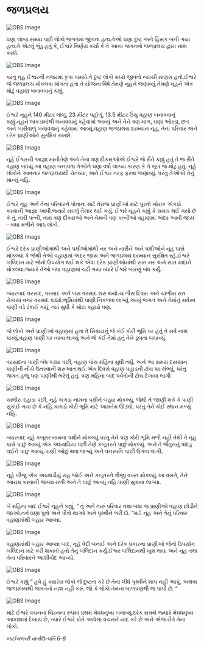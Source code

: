 # જળપ્રલય

![OBS Image](https://cdn.door43.org/obs/jpg/360px/obs-en-03-01.jpg)

ઘણાં લાંબા સમય પછી લોકો જગતમાં જીવતા હતા.તેઓ ઘણા દુષ્ટ અને હિંસક બની ગયા હતા.તે એટલું ભૂંડુ હતું કે, ઈશ્વરે નિર્ણય કર્યો કે તે આખા જગતનો જળપ્રલય દ્વારા નાશ કરશે.

![OBS Image](https://cdn.door43.org/obs/jpg/360px/obs-en-03-02.jpg)

પરંતુ નૂહ ઈશ્વરની નજરમાં કૃપા પામ્યો.તે દુષ્ટ લોકો મધ્યે જીવતો ન્યાયી માણસ હતો.ઈશ્વરે જે જળપ્રલય મોકલવા માંગતા હતા તે યોજના વિષે તેમણે નૂહને જણાવ્યું.તેમણે નૂહને એક મોટું વહાણ બનાવવાનું કહ્યું.

![OBS Image](https://cdn.door43.org/obs/jpg/360px/obs-en-03-03.jpg)

ઈશ્વરે નૂહને 140 મીટર લાંબુ, 23 મીટર પહોળું, 13.5 મીટર ઉંચુ વહાણ બનાવવાનું કહ્યું.નૂહને લાકડામાંથી બનાવવાનું કહેવામાં આવ્યું અને તેને ત્રણ માળ, ઘણા ઓરડા, છત અને બારીવાળું બનાવવાનું કહેવામાં આવ્યું.વહાણ જળપ્રલય દરમ્યાન નૂહ, તેનાં પરિવાર અને દરેક પ્રાણીઓને સુરક્ષિત રાખશે.

![OBS Image](https://cdn.door43.org/obs/jpg/360px/obs-en-03-04.jpg)

નૂહે ઈશ્વરની આજ્ઞા માનીતેણે અને તેના ત્રણ દીકરાઓએ ઈશ્વરે જે રીતે કહ્યું હતું તે જ રીતે વહાણ બાંધ્યું.આ વહાણ બનાવતા તેઓને ઘણા વર્ષો લાગ્યા કારણ કે તે ખૂબ જ મોટું હતું. નૂહે લોકોને આવનાર જળપ્રલયથી ચેતવ્યા, અને ઈશ્વર તરફ ફરવા જણાવ્યું. પરંતુ તેઓએ તેનું માન્યું નહિ.

![OBS Image](https://cdn.door43.org/obs/jpg/360px/obs-en-03-05.jpg)

ઈશ્વરે નૂહ અને તેના પરિવારને પોતાના માટે તેમજ પ્રાણીઓ માટે પુરતો ખોરાક એકઠો કરવાની આજ્ઞા આપી.જ્યારે સઘળું તૈયાર થઈ ગયું. ઈશ્વરે નૂહને કહ્યું કે સમય થઈ ગયો છે કે તું, તારી પત્ની, તારા ત્રણ દીકરાઓ અને તેમની ત્રણ પત્નીઓ વહાણમાં અંદર આવી જાય – બધા મળીને આઠ લોકો.

![OBS Image](https://cdn.door43.org/obs/jpg/360px/obs-en-03-06.jpg)

ઈશ્વરે દરેક પ્રાણીઓમાંથી અને પક્ષીઓમાંથી નર અને નારીને અને પક્ષીઓને નૂહ પાસે મોકલ્યા કે જેથી તેઓ વહાણમાં અંદર જાય અને જળપ્રલય દરમ્યાન સુરક્ષિત રહે.ઈશ્વરે બલિદાન માટે જેનો ઉપયોગ થઈ શકે એવા દરેક પ્રાણીઓમાંથી સાત નર અને સાત માદાને મોકલ્યા.જ્યારે તેઓ બધા વહાણમાં ચઢી ગયા ત્યારે ઈશ્વરે બારણું બંધ કર્યું.

![OBS Image](https://cdn.door43.org/obs/jpg/360px/obs-en-03-07.jpg)

ત્યારબાદ વરસાદ, વરસાદ અને બસ વરસાદ શરુ થયો.ચાળીસ દિવસ અને ચાળીસ રાત રોકાયા વગર વરસાદ પડ્યો.ભૂમિમાંથી પાણી નિકળવા લાગ્યું.આખું જગત અને તેમાંનું સર્વસ્વ પાણી વડે ઢંકાઈ ગયું, ત્યાં સુધી કે મોટા પહાડો પણ.

![OBS Image](https://cdn.door43.org/obs/jpg/360px/obs-en-03-08.jpg)

જે લોકો અને પ્રાણીઓ વહાણમાં હતા તે સિવાયનું જે કંઈ કોરી ભૂમિ પર હતું તે સર્વ નાશ પામ્યું.વહાણ પાણી પર તરવા લાગ્યું અને જે કંઈ તેમાં હતું તેને ડૂબતા બચાવ્યું.

![OBS Image](https://cdn.door43.org/obs/jpg/360px/obs-en-03-09.jpg)

વરસાદના પાણી બંધ પડ્યા પછી, વહાણ પાંચ મહિના સુધી તર્યું. અને આ સમય દરમ્યાન પાણીની નીચે ઉતરવાની શરુઆત થઈ.એક દિવસે વહાણ પહાડની ટોચ પર થંભ્યું, પરંતુ જગત હજુ પણ પાણીથી ભરેલું હતું. ત્રણ મહિના બાદ પર્વતોની ટોચ દેખાવા લાગી

![OBS Image](https://cdn.door43.org/obs/jpg/360px/obs-en-03-10.jpg)

ચાલીસ દહાડા પછી, નૂહે કાગડા નામના પક્ષીને બહાર મોકલ્યું, જેથી તે જાણી શકે કે પાણી સુકાઈ ગયા છે કે નહિ.કાગડો કોરી ભૂમિ માટે આમતેમ ઊડ્યો, પરંતુ તેને કોઈ સ્થાન મળ્યું નહિ.

![OBS Image](https://cdn.door43.org/obs/jpg/360px/obs-en-03-11.jpg)

ત્યારબાદ નૂહે કબૂતર નામના પક્ષીને મોકલ્યું.પરંતુ તેને પણ કોરી ભૂમિ મળી નહી તેથી તે નૂહ પાસે પાછું આવ્યું.એક અઠવાડિયા પછી તેણે કબૂતરને પાછું મોકલ્યું. અને તે જૈતુનનું પાંદડુ લઈને પાછું આવ્યું.પાણી ઓછું થવા લાગ્યું અને વનસ્પતિ પાછી ઉગવા લાગી.

![OBS Image](https://cdn.door43.org/obs/jpg/360px/obs-en-03-12.jpg)

નૂહે બીજુ એક અઠવાડીયું રાહ જોઈ અને કબૂતરને ત્રીજી વખત મોકલ્યું.આ વખતે, તેને આરામ કરવાની જગ્યા મળી અને તે પાછું આવ્યું નહિ.પાણી સુકાવા લાગ્યા.

![OBS Image](https://cdn.door43.org/obs/jpg/360px/obs-en-03-13.jpg)

બે મહિના બાદ ઈશ્વરે નૂહને કહ્યું, “ તું અને તારું પરિવાર તથા બધા જ પ્રાણીઓ વહાણ છોડીને જાઓ.તને ઘણા પુત્રો અને પૌત્રો થાઓ અને પૃથ્વીને ભરી દો. “માટે નૂહ અને તેનું પરિવાર વહાણમાંથી બહાર આવ્યા.

![OBS Image](https://cdn.door43.org/obs/jpg/360px/obs-en-03-14.jpg)

વહાણમાંથી બહાર આવ્યા બાદ, નૂહે વેદી બનાઈ અને દરેક પ્રકારના પ્રાણીઓ જેનો ઉપયોગ બલિદાન માટે કરી શકાતો હતો તેનું બલિદાન કર્યું.ઈશ્વર બલિદાનથી ખુશ થયા અને નૂહ તથા તેના પરિવારને આશીર્વાદ આપ્યો.

![OBS Image](https://cdn.door43.org/obs/jpg/360px/obs-en-03-15.jpg)

ઈશ્વરે કહ્યું “ હવે હું ક્યારેય લોકો જે દુષ્ટતા કરે છે તેના લીધે પૃથ્વીને શાપ નહી આપું, અથવા જળપ્રલયથી જગતનો નાશ નહી કરું. જો કે લોકો તેમના બાળપણથી જ પાપી છે.  “

![OBS Image](https://cdn.door43.org/obs/jpg/360px/obs-en-03-16.jpg)

માટે ઈશ્વરે વચનના ચિહ્નના રુપમાં પ્રથમ મેઘધનુષ્ય બનાવ્યું.દરેક સમયે જ્યારે મેઘધનુષ્ય આકાશમાં દેખાય છે, ત્યારે ઈશ્વરે પોતે આપેલા વચનને યાદ કરે છે અને એજ રીતે તેના લોકો.

_બાઈબલની વાર્તાઉત્પતિ 6-8_